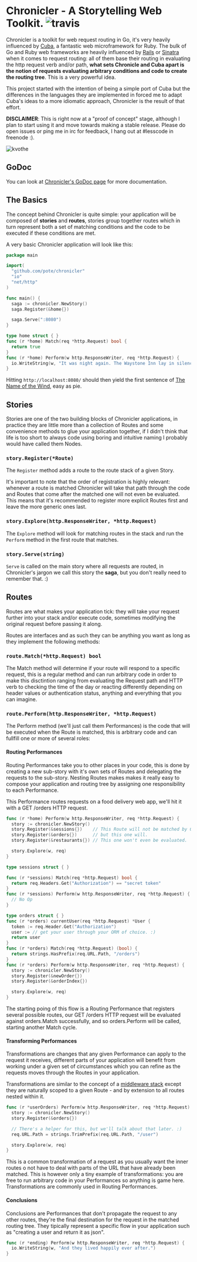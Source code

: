 # Chronicler - A Storytelling Web Toolkit. ![travis](https://api.travis-ci.org/pote/chronicler.svg)

Chronicler is a toolkit for web request routing in Go, it's very heavily influenced by [Cuba](http://cuba.is/), a fantastic web microframework for Ruby. The bulk of Go and Ruby web frameworks are heavily influenced by [Rails](https://github.com/rails/rails) or [Sinatra](https://github.com/sinatra/sinatra) when it comes to request routing: all of them base their routing in evaluating the http request verb and/or path, **what sets Chronicle and Cuba apart is the notion of requests evaluating arbitrary conditions and code to create the routing tree**. This is a very powerful idea.

This project started with the intention of being a simple port of Cuba but the differences in the languages they are implemented in forced me to adapt Cuba's ideas to a more idiomatic approach, Chronicler is the result of that effort.

**DISCLAIMER**: This is right now at a "proof of concept" stage, although I plan to start using it and move towards making a stable release. Please do open issues or ping me in irc for feedback, I hang out at #lesscode in freenode :).

![kvothe](chronicler.png)

## GoDoc

You can look at [Chronicler's GoDoc page](https://godoc.org/github.com/pote/chronicler) for more documentation.

## The Basics

The concept behind Chronicler is quite simple: your application will be composed of **stories** and **routes**, stories group together routes which in turn  represent both a set of matching conditions and the code to be executed if these conditions are met.

A very basic Chronicler application will look like this:

```go
package main

import(
  "github.com/pote/chronicler"
  "io"
  "net/http"
)

func main() {
  saga := chronicler.NewStory()
  saga.Register(&home{})

  saga.Serve(":8080")
}

type home struct { }
func (r *home) Match(req *http.Request) bool {
  return true
}
func (r *home) Perform(w http.ResponseWriter, req *http.Request) {
  io.WriteString(w, "It was night again. The Waystone Inn lay in silence, and it was a silence of three parts.\n")
}
```

Hitting `http://localhost:8080/` should then yield the first sentence of [The Name of the Wind](http://www.amazon.com/Name-Wind-Kingkiller-Chronicle-Day-ebook/dp/B0010SKUYM/ref=sr_1_1?ie=UTF8&qid=1413554542&sr=8-1&keywords=The+Name+of+the+Wind), easy as pie.

## Stories

Stories are one of the two building blocks of Chronicler applications, in practice they are little more than a collection of Routes and some convenience methods to glue your application together, if I didn't think that life is too short to always code using boring and intuitive naming I probably would have called them Nodes.

### `story.Register(*Route)`

The `Register` method adds a route to the route stack of a given Story.

It's important to note that the order of registration is highly relevant: whenever a route is matched Chronicler will take that path through the code and Routes that come after the matched one will not even be evaluated. This means that it's recommended to register more explicit Routes first and leave the more generic ones last.

### `story.Explore(http.ResponseWriter, *http.Request)`

The `Explore` method will look for matching routes in the stack and run the `Perform` method in the first route that matches.

### `story.Serve(string)`

`Serve` is called on the main story where all requests are routed, in Chronicler's jargon we call this story the **saga**, but you don't really need to remember that. :)

## Routes

Routes are what makes your application tick: they will take your request further into your stack and/or execute code, sometimes modifying the original request before passing it along.

Routes are interfaces and as such they can be anything you want as long as they implement the following methods:

### `route.Match(*http.Request) bool`

The Match method will determine if your route will respond to a specific request, this is a regular method and can run arbitrary code in order to make this disctintion ranging from evaluating the Request path and HTTP verb to checking the time of the day or reacting differently depending on header values or authentication status, anything and everything that you can imagine.

### `route.Perform(http.ResponseWriter, *http.Request)`

The Perform method (we'll just call them Performances) is the code that will be executed when the Route is matched, this is arbitrary code and can fullfill one or more of several roles:

#### Routing Performances

Routing Performances take you to other places in your code, this is done by creating a new sub-story with it's own sets of Routes and delegating the requests to the sub-story. Nesting Routes makes makes it really easy to compose your application and routing tree by assigning one responsibility to each Performance.

This Performance routes requests on a food delivery web app, we'll hit it with a GET /orders HTTP request.

```go
func (r *home) Perform(w http.ResponseWriter, req *http.Request) {
  story := chronicler.NewStory()
  story.Register(&sessions{})    // This Route will not be matched by GET /orders
  story.Register(&orders{})      // but this one will.
  story.Register(&restaurants{}) // This one won't even be evaluated.

  story.Explore(w, req)
}

type sessions struct { }

func (r *sessions) Match(req *http.Request) bool {
  return req.Headers.Get("Authorization") == "secret token"
}
func (r *sessions) Perform(w http.ResponseWriter, req *http.Request) {
  // No Op
}

type orders struct { }
func (r *orders) currentUser(req *http.Request) *User {
  token := req.Header.Get("Authorization")
  user := // get your user through your ORM of choice. :)
  return user
}
func (r *orders) Match(req *http.Request) (bool) {
  return strings.HasPrefix(req.URL.Path, "/orders")
}
func (r *orders) Perform(w http.ResponseWriter, req *http.Request) {
  story := chronicler.NewStory()
  story.Register(&newOrder{})
  story.Register(&orderIndex{})

  story.Explore(w, req)
}
```

The starting poing of this flow is a Routing Performance that registers several possible routes, our GET /orders HTTP request will be evaluated against orders.Match successfully, and so orders.Perform will be called, starting another Match cycle.


#### Transforming Performances

Transformations are changes that any given Performance can apply to the request it receives, different parts of your application will benefit from working under a given set of circumstances which you can refine as the requests moves through the Routes in your application.

Transformations are similar to the concept of a [middleware stack](http://en.wikipedia.org/wiki/Middleware) except they are naturally scoped to a given Route - and by extension to all routes nested within it.


```go
func (r *userOrders) Perform(w http.ResponseWriter, req *http.Request) {
  story := chronicler.NewStory()
  story.Register(&orders{})

  // There's a helper for this, but we'll talk about that later. :)
  req.URL.Path = strings.TrimPrefix(req.URL.Path, "/user")

  story.Explore(w, req)
}
```

This is a common transformation of a request as you usually want the inner routes o not have to deal with parts of the URL that have already been matched. This is however only a tiny example of transformations: you are free to run arbitrary code in your Performances so anything is game here. Transformations are commonly used in Routing Performances.

#### Conclusions

Conclusions are Performances that don't propagate the request to any other routes, they're the final destination for the request in the matched routing tree. They tipically represent a specific flow in your application such as "creating a user and return it as json".

```go
func (r *ending) Perform(w http.ResponseWriter, req *http.Request) {
  io.WriteString(w, "And they lived happily ever after.")
}
```
